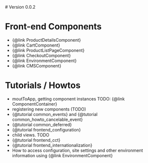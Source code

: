 # Version 0.0.2

# Front-end Components

 * {@link ProductDetailsComponent}
 * {@link CartComponent}
 * {@link ProductListPageComponent}
 * {@link CheckoutComponent}
 * {@link EnvironmentComponent}
 * {@link CMSComponent}

# Tutorials / Howtos

 * moutToApp, getting component instances TODO: {@link ComponentContainer}
 * registering new components (TODO)
 * {@tutorial common_events} and {@tutorial common_howto_cancelable_event}
 * {@tutorial common_deferred}  
 * {@tutorial frontend_configuration} 
 * child views. TODO
 * {@tutorial frontend_cct}
 * {@tutorial frontend_internationalization}
 * How to access configuration, site settings and other environment information using {@link EnvironmentComponent}

